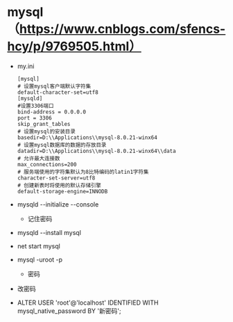 # mysql （https://www.cnblogs.com/sfencs-hcy/p/9769505.html）

- my.ini 

  ```
  [mysql]
  # 设置mysql客户端默认字符集
  default-character-set=utf8
  [mysqld]
  #设置3306端口
  bind-address = 0.0.0.0
  port = 3306
  skip_grant_tables
  # 设置mysql的安装目录
  basedir=D:\\Applications\\mysql-8.0.21-winx64
  # 设置mysql数据库的数据的存放目录
  datadir=D:\\Applications\\mysql-8.0.21-winx64\\data
  # 允许最大连接数
  max_connections=200
  # 服务端使用的字符集默认为8比特编码的latin1字符集
  character-set-server=utf8
  # 创建新表时将使用的默认存储引擎
  default-storage-engine=INNODB
  ```

- mysqld --initialize --console 
  
  - 记住密码 
- mysqld --install mysql 
- net start mysql 
- mysql -uroot -p 
  
  - 密码 
- 改密码
- ALTER USER 'root'@'localhost' IDENTIFIED WITH mysql_native_password BY '新密码'; 